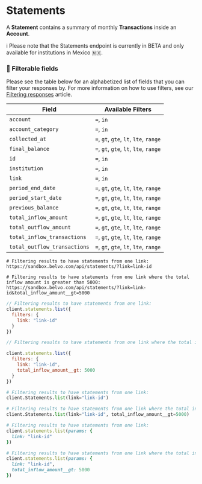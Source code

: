 # Statements

A **Statement** contains a summary of monthly **Transactions** inside an **Account**.

ℹ️ Please note that the Statements endpoint is currently in BETA and only available for institutions in Mexico 🇲🇽.


### **🔦 Filterable fields**


Please see the table below for an alphabetized list of fields that you can filter your responses by. For more information on how to use filters, see our [Filtering responses](https://developers.belvo.com/docs/searching-and-filtering) article.


|Field| Available Filters|
|---|---|
|`account`|`=`, `in`|
|`account_category`|`=`, `in`|
|`collected_at`|`=`, `gt`, `gte`, `lt`, `lte`, `range`|
|`final_balance`|`=`, `gt`, `gte`, `lt`, `lte`, `range`|
|`id`|`=`, `in`|
|`institution`|`=`, `in`|
|`link`|`=`, `in`|
|`period_end_date`|`=`, `gt`, `gte`, `lt`, `lte`, `range`|
|`period_start_date`|`=`, `gt`, `gte`, `lt`, `lte`, `range`|
|`previous_balance`|`=`, `gt`, `gte`, `lt`, `lte`, `range`|
|`total_inflow_amount`|`=`, `gt`, `gte`, `lt`, `lte`, `range`|
|`total_outflow_amount`|`=`, `gt`, `gte`, `lt`, `lte`, `range`|
|`total_inflow_transactions`|`=`, `gt`, `gte`, `lt`, `lte`, `range`|
|`total_outflow_transactions`|`=`, `gt`, `gte`, `lt`, `lte`, `range`|

```curl cURL
# Filtering results to have statements from one link:
https://sandbox.belvo.com/api/statements/?link=link-id

# Filtering results to have statements from one link where the total inflow amount is greater than 5000:
https://sandbox.belvo.com/api/statements/?link=link-id&total_inflow_amount__gt=5000
```
```javascript Node
// Filtering results to have statements from one link:
client.statements.list({
  filters: {
    link: "link-id"
  }
})

// Filtering results to have statements from one link where the total inflow amount is greater than 5000:

client.statements.list({
  filters: {
    link: "link-id",
    total_inflow_amount__gt: 5000
  }
})
```
```python Python
# Filtering results to have statements from one link:
client.Statements.list(link="link-id")

# Filtering results to have statements from one link where the total inflow amount is greater than 5000:
client.Statements.list(link="link-id", total_inflow_amount__gt=5000)
```
```ruby Ruby
# Filtering results to have statements from one link:
client.statements.list(params: {
  link: "link-id"
})

# Filtering results to have statements from one link where the total inflow amount is greater than 5000:
client.statements.list(params: {
  link: "link-id",
  total_inflow_amount__gt: 5000
})
```